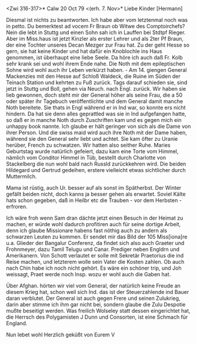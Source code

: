 <Zwi 316-317>* Calw 20 Oct 79
 <(erh. 7. Nov>*
Liebe Kinder [Hermann]

Diesmal ist nichts zu beantworten. Ich habe aber vom letztenmal noch was in petto. Du bemerktest ad vocem Fr Braun ob Witwe des Comptoirchefs? Nein die lebt in Stuttg und einen Sohn sah ich in Lauffen bei Stdtpf Rieger. Aber im Miss.haus ist jetzt Kinzler als erster Lehrer und als 2ter Pf Braun, der eine Tochter unseres Decan Mezger zur Frau hat. Zu der geht Hesse so gern, sie hat keine Kinder und hat dafür ein Knoblochle ins Haus genommen, ist überhaupt eine liebe Seele. Da höre ich auch daß Fr. Kolb sehr krank sei und wohl ihrem Ende nahe. Die Noth mit dem epileptischen Sohne wird wohl auch ihr Leben verkürzt haben. - Am 14. giengen General Mackenzies mit den Hesse auf Schloß Waldeck, die Ruine im Süden der Teinach Station und kehrten zu Fuß zurück. Tags darauf schieden sie, sind jetzt in Stuttg und Boll, gehen via Neuch. nach Engl. zurück. Wir haben sie lieb gewonnen, doch steht mir der General höher als seine Frau, die a 50 oder später ihr Tagebuch veröffentlichte und dem General damit manche Noth bereitete. Sie thats in Engl während er in Ind war, so konnte ers nicht hindern. Da hat sie denn alles geprattled was sie in Ind aufgefangen hatte, so daß er in manche Noth durch Zuschriften kam und es gegen mich ein unhappy book nannte. Ich glaube er hält geringer von sich als die Dame von ihrer Person. Und die swiss maid wird auch ihre Noth mit der Dame haben, während sie den General sehr liebt und achtet. Sie kam öfter zu Uranie herüber, French zu schwatzen. 
Wir hatten also seither Ruhe. Maries Geburtstag wurde natürlich gefeiert, dazu kam eine Torte vom Himmel, nämlich vom Conditor Himmel in Tüb, bestellt durch Charlotte von Stackelberg die nun wohl bald nach Russld zurückkehren wird. Die beiden Hildegard und Gertrud gedeihen, erstere vielleicht etwas sichtlicher durch Muttermilch.

Mama ist rüstig, auch Ur. besser auf als sonst im Spätherbst. Der Winter gefällt beiden nicht, doch kanns ja besser gehen als erwartet. Soviel Kälte hats schon gegeben, daß in Heilbr etc die Trauben - vor dem Herbsten - erfroren.

Ich wäre froh wenn Sam dran dächte jetzt einen Besuch in der Heimat zu machen, er würde wohl dadurch profitiren auch für seine dortige Arbeit, denn ich glaube Missionare habens fast nöthig auch zu andern als schwarzen Leuten zu kommen. Er sendet mir das Bild der 105 Miss[iona]re u.a. Glieder der Bangalur Conferenz, da findet sich also auch Graeter und Frohnmeyer, dazu Tamil Telugu und Canar. Prediger neben Engldrn und Amerikanern. 
Von Schott verlautet er solle mit Sekretär Praetorius die ind Reise machen, und letzterem wolle sein Vater die Kosten zahlen. Ob auch nach Chin habe ich noch nicht gehört. Es wäre ein schöner trip, und Joh weissagt, Praet werde noch Insp. wozu er wohl auch die Gaben hat.

Über Afghan. hörten wir viel vom General, der natürlich keine Freude an diesem Krieg hat, schon weil sich Ind. das ist der Steuerzahlende ind Bauer daran verblutet. Der General ist auch gegen Frere und seinen Zulukrieg, darin aber stimme ich ihm gar nicht bei, sondern glaube die Zulu Despotie mußte beseitigt werden. Was freilich Wolseley statt dessen eingerichtet hat, die Herrsch des Polygamisten J Dunn und Consorten, ist eine Schmach für England.

Nun lebet wohl Herzlich geküßt von
 Eurem V
